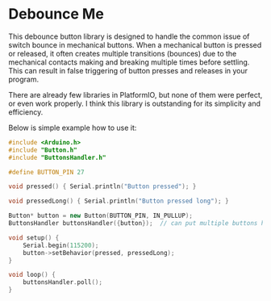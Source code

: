 # Debounce Me

This debounce button library is designed to handle the common issue of switch bounce in mechanical buttons. When a mechanical button is pressed or released, it often creates multiple transitions (bounces) due to the mechanical contacts making and breaking multiple times before settling. This can result in false triggering of button presses and releases in your program.

There are already few libraries in PlatformIO, but none of them were perfect, or even work properly. I think this library is outstanding for its simplicity and efficiency.

Below is simple example how to use it:

```c++
#include <Arduino.h>
#include "Button.h"
#include "ButtonsHandler.h"

#define BUTTON_PIN 27

void pressed() { Serial.println("Button pressed"); }

void pressedLong() { Serial.println("Button pressed long"); }

Button* button = new Button(BUTTON_PIN, IN_PULLUP);
ButtonsHandler buttonsHandler({button});  // can put multiple buttons here {button1, button2...}

void setup() {
    Serial.begin(115200);
    button->setBehavior(pressed, pressedLong);
}

void loop() {
    buttonsHandler.poll();
}
```
